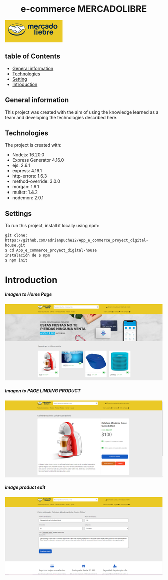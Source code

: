  

 <h1 align="center">e-commerce MERCADOLIBRE</h1>

  ![Algorithm schema](./imgesReadme/logo.png)


## table of Contents

* [General information](#General-information)
* [Technologies](#Technologies)
* [Setting](#Settings)
* [Introduction](#Introduction)

## General information

This project was created with the aim of using the knowledge learned as a team and developing the technologies described here.
	
## Technologies

The project is created with:

   * Nodejs:  16.20.0
   * Express Generator 4.16.0
   * ejs: 2.6.1
   * express: 4.16.1
   * http-errors: 1.6.3
   * method-override: 3.0.0
   * morgan: 1.9.1
   * multer: 1.4.2
   * nodemon: 2.0.1
	
## Settings
To run this project, install it locally using npm:

```
git clone: https://github.com/adrianpuche12/App_e_commerce_proyect_digital-house.git
$ cd App_e_commerce_proyect_digital-house
instalación de $ npm
$ npm init
```


 # Introduction
 
##### Imagen to Home Page
 ![Algorithm schema](/imgesReadme/003815.png)

##### Imagen to PAGE LINDING PRODUCT
 ![Algorithm schema](/imgesReadme/003843.png)

##### image product edit
![Algorithm schema](./imgesReadme/003914.png)
 
 
 
